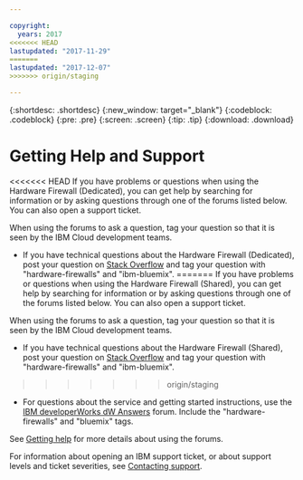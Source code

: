 ```yaml
---

copyright:
  years: 2017
<<<<<<< HEAD
lastupdated: "2017-11-29"
=======
lastupdated: "2017-12-07"
>>>>>>> origin/staging

---
```


{:shortdesc: .shortdesc}
{:new_window: target="_blank"}
{:codeblock: .codeblock}
{:pre: .pre}
{:screen: .screen}
{:tip: .tip}
{:download: .download}

# Getting Help and Support

<<<<<<< HEAD
If you have problems or questions when using the Hardware Firewall (Dedicated), you can get help by searching for information or by asking questions through one of the forums listed below. You can also open a support ticket.

When using the forums to ask a question, tag your question so that it is seen by the IBM Cloud development teams.

* If you have technical questions about the Hardware Firewall (Dedicated), post your question on [Stack Overflow](https://stackoverflow.com/search?q=hardware-firewalls+ibm-bluemix) and tag your question with "hardware-firewalls" and "ibm-bluemix".
=======
If you have problems or questions when using the Hardware Firewall (Shared), you can get help by searching for information or by asking questions through one of the forums listed below. You can also open a support ticket.

When using the forums to ask a question, tag your question so that it is seen by the IBM Cloud development teams.

* If you have technical questions about the Hardware Firewall (Shared), post your question on [Stack Overflow](https://stackoverflow.com/search?q=hardware-firewalls+ibm-bluemix) and tag your question with "hardware-firewalls" and "ibm-bluemix".
>>>>>>> origin/staging
* For questions about the service and getting started instructions, use the [IBM developerWorks dW Answers](https://developer.ibm.com/answers/topics/hardware-firewalls.html?smartspace=bluemix) forum. Include the "hardware-firewalls" and "bluemix" tags.

See [Getting help](https://console.bluemix.net/docs/support/index.html#getting-help) for more details about using the forums.

For information about opening an IBM support ticket, or about support levels and ticket severities, see [Contacting support](https://console.bluemix.net/docs/support/index.html#contacting-support).
